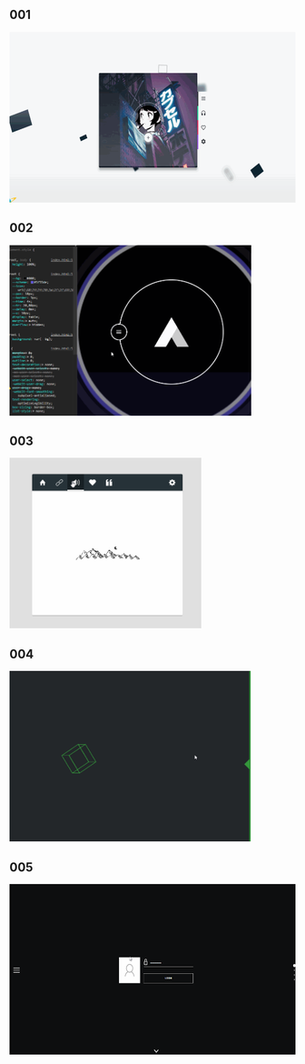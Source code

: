 
## 001
<img src="previews/3.gif" height="300">

## 002
<img src="previews/0.gif" height="300">

## 003
<img src="previews/2.gif" height="300">

## 004
<img src="previews/1.gif" height="300">

## 005
<img src="previews/4.gif" height="300">
